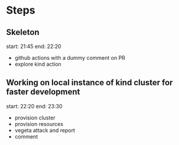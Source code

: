 
# Steps
## Skeleton
start: 21:45
end: 22:20

- github actions with a dummy comment on PR
- explore kind action

## Working on local instance of kind cluster for faster development
start: 22:20
end: 23:30

- provision cluster
- provision resources
- vegeta attack and report
- comment
